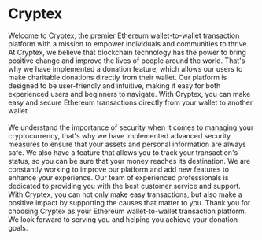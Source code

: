 # Cryptex
Welcome to Cryptex, the premier Ethereum wallet-to-wallet transaction platform with a mission to empower individuals and communities to thrive.
At Cryptex, we believe that blockchain technology has the power to bring positive change and improve the lives of people around the world. That's why we have implemented a donation feature, which allows our users to make charitable donations directly from their wallet.
Our platform is designed to be user-friendly and intuitive, making it easy for both experienced users and beginners to navigate. With Cryptex, you can make easy and secure Ethereum transactions directly from your wallet to another wallet.
<br>
<br>
We understand the importance of security when it comes to managing your cryptocurrency, that's why we have implemented advanced security measures to ensure that your assets and personal information are always safe.
We also have a feature that allows you to track your transaction's status, so you can be sure that your money reaches its destination.
We are constantly working to improve our platform and add new features to enhance your experience. Our team of experienced professionals is dedicated to providing you with the best customer service and support.
With Cryptex, you can not only make easy transactions, but also make a positive impact by supporting the causes that matter to you. Thank you for choosing Cryptex as your Ethereum wallet-to-wallet transaction platform. We look forward to serving you and helping you achieve your donation goals.
